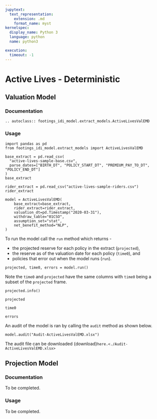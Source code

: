 ```yaml
---
jupytext:
  text_representation:
    extension: .md
    format_name: myst
kernelspec:
  display_name: Python 3
  language: python
  name: python3

execution:
  timeout: -1
---
```



# Active Lives - Deterministic

## Valuation Model
### Documentation

```{eval-rst}
.. autoclass:: footings_idi_model.extract_models.ActiveLivesValEMD
```

### Usage

```{code-cell} ipython3
import pandas as pd
from footings_idi_model.extract_models import ActiveLivesValEMD
```

```{code-cell} ipython3
base_extract = pd.read_csv(
  "active-lives-sample-base.csv",
  parse_dates=["BIRTH_DT", "POLICY_START_DT", "PREMIUM_PAY_TO_DT", "POLICY_END_DT"]
)
base_extract
```

```{code-cell} ipython3
rider_extract = pd.read_csv("active-lives-sample-riders.csv")
rider_extract
```

```{code-cell} ipython3
model = ActiveLivesValEMD(
    base_extract=base_extract,
    rider_extract=rider_extract,
    valuation_dt=pd.Timestamp("2020-03-31"),
    withdraw_table="01CSO",
    assumption_set="stat",
    net_benefit_method="NLP",
)
```

To run the model call the `run` method which returns -

- the projected reserve for each policy in the extract (`projected`),
- the reserve as of the valuation date for each policy (`time0`), and
- policies that error out when the model runs (`run`).

```{code-cell} ipython3
projected, time0, errors = model.run()
```

Note the `time0` and `projected` have the same columns with `time0` being a subset of the `projected` frame.

```{code-cell} ipython3
projected.info()
```

```{code-cell} ipython3
projected
```

```{code-cell} ipython3
time0
```

```{code-cell} ipython3
errors
```

An audit of the model is ran by calling the `audit` method as shown below.

```{code-cell} ipython3
model.audit("Audit-ActiveLivesValEMD.xlsx")
```

The audit file can be downloaded {download}`here.<./Audit-ActiveLivesValEMD.xlsx>`

## Projection Model

### Documentation

To be completed.

### Usage

To be completed.
